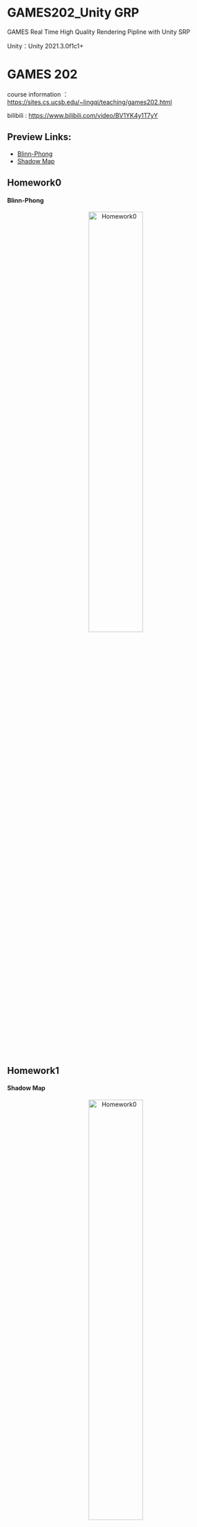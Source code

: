 # GAMES202_Unity GRP

GAMES Real Time High Quality Rendering Pipline with Unity SRP 

Unity：Unity 2021.3.0f1c1+

# GAMES 202

course information ：https://sites.cs.ucsb.edu/~lingqi/teaching/games202.html

bilibili : https://www.bilibili.com/video/BV1YK4y1T7yY

## Preview Links:

- [Blinn-Phong](https://github.com/Nuomi-Chobits/GAMES202-Unity-Real-Time-High-Quality-Rendering#blinn-phong)
- [Shadow Map](https://github.com/Nuomi-Chobits/GAMES202-Unity-GRP/blob/main/README.md#shadow-map)

## Homework0

#### Blinn-Phong

<div align=center><img src="https://user-images.githubusercontent.com/89976115/164894699-6f332e4a-b924-4fcc-bb5a-07c5c4d4fc45.gif" width="50%" alt="Homework0"></div>

## Homework1

#### Shadow Map

<div align=center><img src="https://user-images.githubusercontent.com/89976115/166441165-1bb0d92a-1c36-4bb7-a068-45f539c64d9c.png" width="50%" alt="Homework0"></div>

